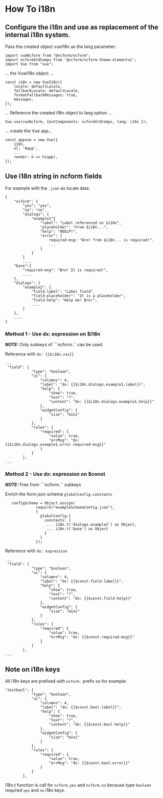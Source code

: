 # How To i18n

## Configure the i18n and use as replacement of the internal i18n system.


Pass the created object vueI18n as the lang parameter:

```
import vueNcform from "@ncform/ncform";
import ncformStdComps from '@ncform/ncform-theme-elementui';
import Vue from "vue";
```
... the VuwI18n object ...
```
const i18n = new VueI18n({
    locale: defaultLocale,
    fallbackLocale: defaultLocale,
    formatFallbackMessages: true,
    messages,
});
```
... Reference the created i18n object to lang option ...
```
Vue.use(vueNcform, {extComponents: ncformStdComps, lang: i18n });
```
... create the Vue app...
```
const appvue = new Vue({
    i18n,
    el: '#app',
    ...
    render: h => h(app),
});
```

## Use i18n string in ncform fields

For example with the ```.json``` as locale data: 
```
{
    "ncform": {
        "yes": "yes",
        "no": "no",
        "dialogs": {
            "example1"{
                "label": "Label referenced as $i18n",
                "placeholder": "From $i18n...",
                "help": "HEELP!",
                "error": {
                    required-msg: "Bro! from $i18n... is required!",
                    ...
                }
            }
        }
        ....
    "base":{    
        "required-msg": "Bro! It is required!",
        ....
    },
    "dialogs": {
        "example2": {
            "field-label": "Label field",
            "field-placeholder": "It is a placeholder",
            "field-help": "Help me! Bro!",
            ....
        }
    },
    ....
}
```

### Method 1 - Use dx: expression on $i18n 

***NOTE:*** Only subkeys of ```ncform.`` can be used.

Reference with ```dx: {{$i18n.xxx}}```
```
...
 "field": {
            "type": "boolean",
            "ui": {
                "columns": 4,
                "label": "dx: {{$i18n.dialogs.example1.label}}",
                "help": {
                    "show": true,
                    "text": "?",
                    "content": "dx: {{$i18n.dialogs.example1.help}}"
                },
                "widgetConfig": {
                    "size": "mini"
                }
            },
            "rules": {
                "required": {
                    "value": true,
                    "errMsg": "dx: {{$i18n.dialogs.example1.error.required-msg}}"
                }
            }
        },
...
```
### Method 2 - Use dx: expression on $const 

***NOTE:*** Free from ```ncform.`` subkeys

Enrich the form json schema ```globalConfig.constants``` 
```
   configSchema = Object.assign(
              require("exampleSchemaConfig.json"),
              {
                globalConfig:{
                  constants: {
                   ... i18n.t('dialogs.example2') as Object,
                   ... i18n.t('base') as Object
                  }
                }
              });
```
Reference with ```dx: expression```
```
...
 "field": {
            "type": "boolean",
            "ui": {
                "columns": 4,
                "label": "dx: {{$const.field-label}}",
                "help": {
                    "show": true,
                    "text": "?",
                    "content": "dx: {{$const.field-help}}"
                },
                "widgetConfig": {
                    "size": "mini"
                }
            },
            "rules": {
                "required": {
                    "value": true,
                    "errMsg": "dx: {{$const.required-msg}}"
                }
            }
        },
...
```

## Note on i18n keys

All i18n keys are prefixed with ```ncform.``` prefix so for example:

```
"testbool": {
            "type": "boolean",
            "ui": {
                "columns": 4,
                "label": "dx: {{$const.bool-label}}",
                "help": {
                    "show": true,
                    "text": "?",
                    "content": "dx: {{$const.bool-help}}"
                },
                "widgetConfig": {
                    "size": "mini"
                }
            },
            "rules": {
                "required": {
                    "value": true,
                    "errMsg": "dx: {{$const.bool-error}}"
                }
            }
        },
```

i18n.t function is call for ```ncform.yes``` and ```ncform.no``` because type ```boolean``` required ```yes``` and ```no``` i18n keys.

